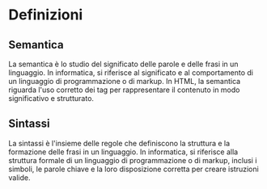 # Definizioni

## Semantica
La semantica è lo studio del significato delle parole e delle frasi in un linguaggio. In informatica, si riferisce al significato e al comportamento di un linguaggio di programmazione o di markup. In HTML, la semantica riguarda l'uso corretto dei tag per rappresentare il contenuto in modo significativo e strutturato.

## Sintassi
La sintassi è l'insieme delle regole che definiscono la struttura e la formazione delle frasi in un linguaggio. In informatica, si riferisce alla struttura formale di un linguaggio di programmazione o di markup, inclusi i simboli, le parole chiave e la loro disposizione corretta per creare istruzioni valide.